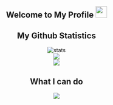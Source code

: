 <h2 align="center">Welcome to My Profile <img src="https://cdn.discordapp.com/attachments/1025343454793969697/1026712968043450428/ezgif-2-2c54c4b01e.gif" width="30px"></h2>
<h2 align="center">My Github Statistics</h2>
<div align="center">
<img alt ="stats" src="https://github-readme-stats.vercel.app/api?username=meesam4687&show_icons=true&locale=en&theme=tokyonight&hide_border=true&include_all_commits=true&count_private=true">
  <br>
  <img src="https://github-readme-streak-stats.herokuapp.com/?user=meesam4687&theme=tokyonight&hide_border=true&count_private=true&include_all_commits=true">
  <br>
  <img src='https://github-readme-stats.vercel.app/api/top-langs?username=meesam4687&hide=css&layout=compact&theme=tokyonight&hide_border=true'>
</div>
<h2 align="center">What I can do</h2>
<div align="center">
  <img src="https://skillicons.dev/icons?i=js,html,css,python,kotlin,nodejs,react">
</div>
